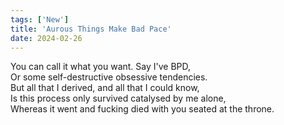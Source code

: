 ```yaml
---
tags: ['New']
title: 'Aurous Things Make Bad Pace'
date: 2024-02-26
---
```


You can call it what you want. Say I've BPD,  
Or some self-destructive obsessive tendencies.  
But all that I derived, and all that I could know,  
Is this process only survived catalysed by me alone,  
Whereas it went and fucking died with you seated at the throne.
